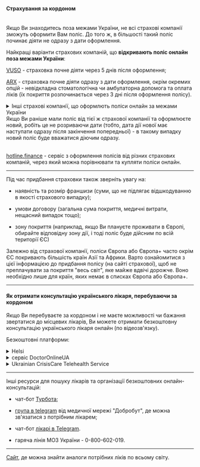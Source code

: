 #### Страхування за кордоном

</br>

<section type="warning" title="Зауважте">
Якщо Ви знаходитесь поза межами України, не всі страхові компанії зможуть оформити Вам поліс. До того ж, в більшості такий поліс починає діяти не одразу з дати оформлення.
</section>

Найкращі варіанти страхових компаній, що **відкривають поліс онлайн поза межами України**:

[VUSO](https://vuso.ua/uslugi/turisticheskoe-strahovanie.html) - страховка почне діяти через 5 днів після оформлення;

[ARX](https://arx.com.ua/produkty/turystychne-strakhuvannya/turystychne-strakhuvannya?utm_source=google&utm_medium=cpc&utm_campaign=828523636&utm_term=%D0%BA%D1%83%D0%BF%D0%B8%D1%82%D1%8C%20%D1%81%D1%82%D1%80%D0%B0%D1%85%D0%BE%D0%B2%D0%BA%D1%83%20%D0%B7%D0%B0%20%D0%B3%D1%80%D0%B0%D0%BD%D0%B8%D1%86%D1%83&utm_content=587452025685&gclid=CjwKCAjwtKmaBhBMEiwAyINuwAQwoBa2pJOBIlOC4BELqWDR2CJJELuezu6GZzFx2O1JZ8XbDU32dhoC0CkQAvD_BwE) - страховка почне діяти одразу з дати оформлення, окрім  окремих опцій - невідкладна стоматологічна чи амбулаторна допомога та оплата ліків (їх покриття розпочинається через 3 дні після оформлення полісу).

<details>
<summary>Інші страхові компанії, що оформлють поліси онлайн за межами України</summary>

[ETC](https://eurotravelins.com.ua/) - починає діяти через 3 дні після оформлення полісу з-за кордону;

[PZU](https://www.pzu.com.ua/individual/travel/abroad.html) - оформити з-за кордону можна лише покриття «Стандарт+», діяти починає через 3 дні від дати оформлення;

[INGO](https://ingo.ua/) - покриття розпочинається одразу з дня оформлення.


</details>

<section type="tip">
Якщо Ви раніше мали поліс від тієї ж страхової компанії та оформлюєте новий, робіть це не розриваючи дати (тобто, дата дії нової має наступати одразу після закінчення попередньої) - в такому випадку новий поліс буде вважатися діючим одразу.


</section>

</br>

[hotline.finance](https://hotline.finance/ua/insurance-travel) - сервіс з оформлення полісів від різних страхових компаній, через який можна порівнювати та купляти поліси онлайн.



***

Під час придбання страховки також зверніть увагу на:

- наявність та розмір франшизи (суми, що не підлягає відшкодуванню в якості страхового випадку);

- умови договору (загальна сума покриття, медичні витрати, нещасний випадок тощо);

- зону покриття (наприклад, якщо Ви плануєте проживати в Європі, обирайте відповідну зону дії, і тоді поліс буде дійсним по всій території ЄС)

<section type="tip">
Залежно від страхової компанії, поліси Європа або Європа+ часто окрім ЄС покривають більшість країн Азії та Африки. Варто ознайомитися з цієї інформацією до придбання полісу (на сайті страхової), щоб не преплачувати за покриття "весь світ", яке майже вдвічі дорожче.
Воно необхідно лише для країн, яких немає в списках Європа або Європа+.
</section>

***

#### Як отримати консультацію українського лікаря, перебуваючи за кордоном


Якщо Ви перебуваєте за кордоном і не маєте можливості чи бажання звертатися до місцевих лікарів, Ви можете отримати безкоштовну консультацію українського лікаря онлайн (по відеозв'язку).

Безкоштовні платформи:
<details>
<summary>Helsі</summary>

Отримати безкоштовну онлайн-консультацію можна як в лікарів державних, так і приватних клінік. 

Не вимагається наявність підписаної декларації та направлення сімейного лікаря.

Запис можна здійснити на сайті [Helsi](https://helsi.me/) або в мобільному додатку.

[Telegram-канал Helsi](https://t.me/helsiua)

</details>

<details>
<summary>
сервіс DoctorOnlineUA </summary>

Консультації проводять психологи та лікарі різних спеціальностей з університетів України.

Записатися можна:
- через сайт [DoctorOnlineUA](https://doctoronline.bsmu.edu.ua);
- за допомогою [чат-боту в telegram](https://t.me/DoctorOnlineUABot);
- через месенджер у [фейсбуці](https://www.messenger.com/login.php?next=https%3A%2F%2Fwww.messenger.com%2Ft%2F103110749000820%2F%3Fmessaging_source%3Dsource%253Apages%253Amessage_shortlink%26source_id%3D1441792).

</details>

<details>
<summary>
Ukrainian CrisisCare Telehealth Service</summary>

Даний ресурс такоє є медичною онлайн-платформою, де можна отримати допомогу від українських лікарів онлайн та безкоштовно.

Детльніше на сайті [GPNow](https://www.gpnow.net/ua).

</details>

***

Інші ресурси для пошуку лікарів та організації безкоштовних онлайн-консультацій:

- чат-бот [Турбота](https://t.me/Doc2rbothttps://t.me/Doc2rbot?fbclid=IwAR3V72glPCnQfS5pCWsv3B5fJB3izgr_s9SAtwamKf9PYvXWbbtQIx3qL_o);

- [група в telegram](https://t.me/+5zS4Hd4pVqA5Y2My?fbclid=IwAR1uiRIBOuM2LoNQoJZEPUYkYPQ8ZAy_tn2ESOZIOw2IiRHlu76fET1nP0Q) від медичної мережі "Добробут", де можна зв'язатися з потрібним лікарем;

- чат-бот [лікарі в Telegram](https://t.me/DOC_likari_bot).
- гаряча лінія МОЗ України - 0-800-602-019.

***

[Сайт](https://pillintrip.com/), де можна знайти аналоги потрібних ліків по всьому світу.

